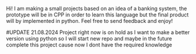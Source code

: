 Hi!
I am making a small projects based on an idea of a banking system, the prototype will be in CPP in order to learn this language but the final product will by implemented in python.
Feel free to send feedback and enjoy!


#UPDATE 21.08.2024
Project right now is on hold as I want to make a better version using python so I will start new repo and maybe in the future complete this project cause now I dont have the required knowledge
